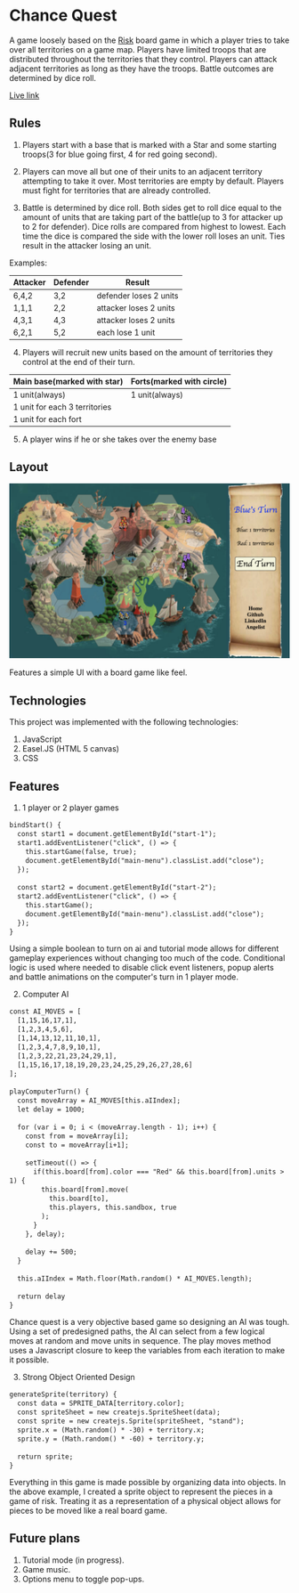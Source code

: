 # Chance Quest

A game loosely based on the [Risk](https://en.wikipedia.org/wiki/Risk_(game)) board game in which a player tries to take over all territories on a game map. Players have limited troops that are distributed throughout the territories that they control. Players can attack adjacent territories as long as they have the troops. Battle outcomes are determined by dice roll.

[Live link](http://tommyren.me/ChanceQuest/)

## Rules

1. Players start with a base that is marked with a Star and some starting troops(3 for blue going first, 4 for red going second).

2. Players can move all but one of their units to an adjacent territory attempting to take it over. Most territories are empty by default. Players must fight for territories that are already controlled.

3. Battle is determined by dice roll. Both sides get to roll dice equal to the amount of units that are taking part of the battle(up to 3 for attacker up to 2 for defender). Dice rolls are compared from highest to lowest. Each time the dice is compared the side with the lower roll loses an unit. Ties result in the attacker losing an unit.

Examples:

Attacker|Defender|Result
-|-|-
6,4,2|3,2|defender loses 2 units
1,1,1|2,2|attacker loses 2 units
4,3,1|4,3|attacker loses 2 units
6,2,1|5,2|each lose 1 unit

4. Players will recruit new units based on the amount of territories they control at the end of their turn.

Main base(marked with star) | Forts(marked with circle)
-|-
1 unit(always)|1 unit(always)
1 unit for each 3 territories|
1 unit for each fort|

5. A player wins if he or she takes over the enemy base

## Layout

![Layout](/assets/images/layout.png)

Features a simple UI with a board game like feel.

## Technologies

This project was implemented with the following technologies:

1. JavaScript
2. Easel.JS (HTML 5 canvas)
4. CSS

## Features

1. 1 player or 2 player games

```
bindStart() {
  const start1 = document.getElementById("start-1");
  start1.addEventListener("click", () => {
    this.startGame(false, true);
    document.getElementById("main-menu").classList.add("close");
  });

  const start2 = document.getElementById("start-2");
  start2.addEventListener("click", () => {
    this.startGame();
    document.getElementById("main-menu").classList.add("close");
  });
}
```

Using a simple boolean to turn on ai and tutorial mode allows for different gameplay experiences without changing too much of the code. Conditional logic is used where needed to disable click event listeners, popup alerts and battle animations on the computer's turn in 1 player mode.

2. Computer AI

```
const AI_MOVES = [
  [1,15,16,17,1],
  [1,2,3,4,5,6],
  [1,14,13,12,11,10,1],
  [1,2,3,4,7,8,9,10,1],
  [1,2,3,22,21,23,24,29,1],
  [1,15,16,17,18,19,20,23,24,25,29,26,27,28,6]
];

playComputerTurn() {
  const moveArray = AI_MOVES[this.aIIndex];
  let delay = 1000;

  for (var i = 0; i < (moveArray.length - 1); i++) {
    const from = moveArray[i];
    const to = moveArray[i+1];

    setTimeout(() => {
      if(this.board[from].color === "Red" && this.board[from].units > 1) {
        this.board[from].move(
          this.board[to],
          this.players, this.sandbox, true
        );
      }
    }, delay);

    delay += 500;
  }

  this.aIIndex = Math.floor(Math.random() * AI_MOVES.length);

  return delay
}
```

Chance quest is a very objective based game so designing an AI was tough. Using a set of predesigned paths, the AI can select from a few logical moves at random and move units in sequence. The play moves method uses a Javascript closure to keep the variables from each iteration to make it possible.

3. Strong Object Oriented Design

```
generateSprite(territory) {
  const data = SPRITE_DATA[territory.color];
  const spriteSheet = new createjs.SpriteSheet(data);
  const sprite = new createjs.Sprite(spriteSheet, "stand");
  sprite.x = (Math.random() * -30) + territory.x;
  sprite.y = (Math.random() * -60) + territory.y;

  return sprite;
}
```

Everything in this game is made possible by organizing data into objects. In the above example, I created a sprite object to represent the pieces in a game of risk. Treating it as a representation of a physical object allows for pieces to be moved like a real board game. 

## Future plans

1. Tutorial mode (in progress).
2. Game music.
3. Options menu to toggle pop-ups.
